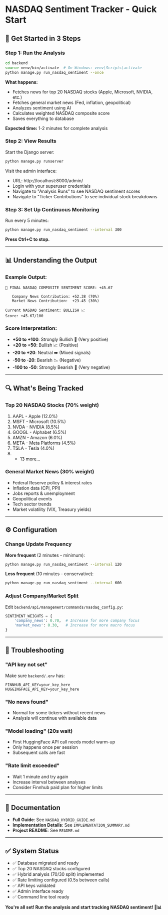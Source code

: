 # NASDAQ Sentiment Tracker - Quick Start

## 🚀 Get Started in 3 Steps

### Step 1: Run the Analysis

```bash
cd backend
source venv/bin/activate  # On Windows: venv\Scripts\activate
python manage.py run_nasdaq_sentiment --once
```

**What happens:**
- Fetches news for top 20 NASDAQ stocks (Apple, Microsoft, NVIDIA, etc.)
- Fetches general market news (Fed, inflation, geopolitical)
- Analyzes sentiment using AI
- Calculates weighted NASDAQ composite score
- Saves everything to database

**Expected time:** 1-2 minutes for complete analysis

### Step 2: View Results

Start the Django server:
```bash
python manage.py runserver
```

Visit the admin interface:
- URL: http://localhost:8000/admin/
- Login with your superuser credentials
- Navigate to "Analysis Runs" to see NASDAQ sentiment scores
- Navigate to "Ticker Contributions" to see individual stock breakdowns

### Step 3: Set Up Continuous Monitoring

Run every 5 minutes:
```bash
python manage.py run_nasdaq_sentiment --interval 300
```

**Press Ctrl+C to stop.**

---

## 📊 Understanding the Output

### Example Output:
```
🎯 FINAL NASDAQ COMPOSITE SENTIMENT SCORE: +45.67

   Company News Contribution: +52.38 (70%)
   Market News Contribution:  +23.45 (30%)

Current NASDAQ Sentiment: BULLISH 📈
Score: +45.67/100
```

### Score Interpretation:
- **+50 to +100**: Strongly Bullish 🚀 (Very positive)
- **+20 to +50**: Bullish 📈 (Positive)
- **-20 to +20**: Neutral ➡️ (Mixed signals)
- **-50 to -20**: Bearish 📉 (Negative)
- **-100 to -50**: Strongly Bearish 🔻 (Very negative)

---

## 🔍 What's Being Tracked

### Top 20 NASDAQ Stocks (70% weight)
1. AAPL - Apple (12.0%)
2. MSFT - Microsoft (10.5%)
3. NVDA - NVIDIA (8.5%)
4. GOOGL - Alphabet (6.5%)
5. AMZN - Amazon (6.0%)
6. META - Meta Platforms (4.5%)
7. TSLA - Tesla (4.0%)
8. + 13 more...

### General Market News (30% weight)
- Federal Reserve policy & interest rates
- Inflation data (CPI, PPI)
- Jobs reports & unemployment
- Geopolitical events
- Tech sector trends
- Market volatility (VIX, Treasury yields)

---

## ⚙️ Configuration

### Change Update Frequency

**More frequent** (2 minutes - minimum):
```bash
python manage.py run_nasdaq_sentiment --interval 120
```

**Less frequent** (10 minutes - conservative):
```bash
python manage.py run_nasdaq_sentiment --interval 600
```

### Adjust Company/Market Split

Edit `backend/api/management/commands/nasdaq_config.py`:

```python
SENTIMENT_WEIGHTS = {
    'company_news': 0.70,  # Increase for more company focus
    'market_news': 0.30,   # Increase for more macro focus
}
```

---

## 🐛 Troubleshooting

### "API key not set"
Make sure `backend/.env` has:
```
FINNHUB_API_KEY=your_key_here
HUGGINGFACE_API_KEY=your_key_here
```

### "No news found"
- Normal for some tickers without recent news
- Analysis will continue with available data

### "Model loading" (20s wait)
- First HuggingFace API call needs model warm-up
- Only happens once per session
- Subsequent calls are fast

### "Rate limit exceeded"
- Wait 1 minute and try again
- Increase interval between analyses
- Consider Finnhub paid plan for higher limits

---

## 📖 Documentation

- **Full Guide**: See `NASDAQ_HYBRID_GUIDE.md`
- **Implementation Details**: See `IMPLEMENTATION_SUMMARY.md`
- **Project README**: See `README.md`

---

## ✅ System Status

- ✅ Database migrated and ready
- ✅ Top 20 NASDAQ stocks configured
- ✅ Hybrid analysis (70/30 split) implemented
- ✅ Rate limiting configured (0.5s between calls)
- ✅ API keys validated
- ✅ Admin interface ready
- ✅ Command line tool ready

**You're all set! Run the analysis and start tracking NASDAQ sentiment! 🚀📊**

